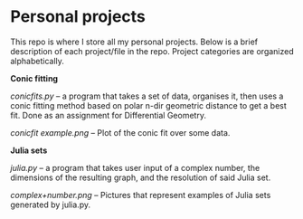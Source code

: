 # Personal projects

This repo is where I store all my personal projects. Below is a brief description of each project/file in the repo. Project categories are organized alphabetically.


**Conic fitting**

_conicfits.py_ – a program that takes a set of data, organises it, then uses a conic fitting method based on polar n-dir geometric distance to get a best fit. Done as an assignment for Differential Geometry. 

_conicfit example.png_ – Plot of the conic fit over some data.


**Julia sets**

_julia.py_ – a program that takes user input of a complex number, the dimensions of the resulting graph, and the resolution of said Julia set. 

_complex+number.png_ – Pictures that represent examples of Julia sets generated by julia.py.